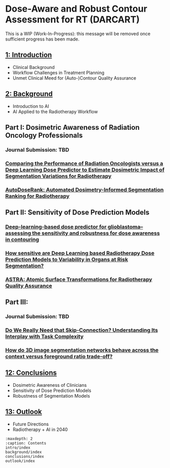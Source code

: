 # Dose-Aware and Robust Contour Assessment for RT (DARCART)

This is a WIP (Work-In-Progress): this message will be removed once sufficient progress has been made.

## [1: Introduction](intro/index.md)

* Clinical Background
* Workflow Challenges in Treatment Planning
* Unmet Clinical Meed for (Auto-)Contour Quality Assurance

## [2: Background](background/index.md)

* Introduction to AI
* AI Applied to the Radiotherapy Workflow

## Part I: Dosimetric Awareness of Radiation Oncology Professionals

### Journal Submission: TBD

### [Comparing the Performance of Radiation Oncologists versus a Deep Learning Dose Predictor to Estimate Dosimetric Impact of Segmentation Variations for Radiotherapy](https://proceedings.mlr.press/v250/kamath24a.html)

### [AutoDoseRank: Automated Dosimetry-Informed Segmentation Ranking for Radiotherapy](https://link.springer.com/chapter/10.1007/978-3-031-73376-5_21)

## Part II: Sensitivity of Dose Prediction Models

### [Deep-learning-based dose predictor for glioblastoma–assessing the sensitivity and robustness for dose awareness in contouring](https://www.mdpi.com/2072-6694/15/17/4226)

### [How sensitive are Deep Learning based Radiotherapy Dose Prediction Models to Variability in Organs at Risk Segmentation?](https://ieeexplore.ieee.org/stamp/stamp.jsp?arnumber=10230559)

### [ASTRA: Atomic Surface Transformations for Radiotherapy Quality Assurance](https://ieeexplore.ieee.org/stamp/stamp.jsp?arnumber=10341062)

## Part III:

### Journal Submission: TBD

### [Do We Really Need that Skip-Connection? Understanding Its Interplay with Task Complexity](https://link.springer.com/chapter/10.1007/978-3-031-43901-8_29)

### [How do 3D image segmentation networks behave across the context versus foreground ratio trade-off?](https://www.cse.cuhk.edu.hk/~qdou/public/medneurips2022/72.pdf)

## [12: Conclusions](conclusions/index.md)

* Dosimetric Awareness of Clinicians
* Sensitivity of Dose Prediction Models
* Robustness of Segmentation Models

## [13: Outlook](outlook/index.md)

* Future Directions
* Radiotherapy + AI in 2040

```{toctree}
:maxdepth: 2
:caption: Contents
intro/index
background/index
conclusions/index
outlook/index